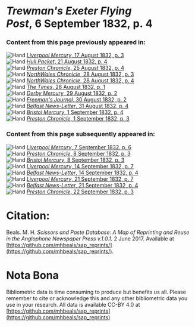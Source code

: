 # *Trewman's Exeter Flying Post*, 6 September 1832, p. 4  
  
### Content from this page previously appeared in:  
![Hand](http://scissorsandpaste.net/wp-content/uploads/2017/06/smallhandpointer.png) [*Liverpool Mercury*, 17 August 1832, p. 3](https://mhbeals.github.io/sap_html/Liverpool-Mercury/Liverpool-Mercury-17-August-1832-p-3)  
![Hand](http://scissorsandpaste.net/wp-content/uploads/2017/06/smallhandpointer.png) [*Hull Packet*, 21 August 1832, p. 4](https://mhbeals.github.io/sap_html/Hull-Packet/Hull-Packet-21-August-1832-p-4)  
![Hand](http://scissorsandpaste.net/wp-content/uploads/2017/06/smallhandpointer.png) [*Preston Chronicle*, 25 August 1832, p. 4](https://mhbeals.github.io/sap_html/Preston-Chronicle/Preston-Chronicle-25-August-1832-p-4)  
![Hand](http://scissorsandpaste.net/wp-content/uploads/2017/06/smallhandpointer.png) [*NorthWales Chronicle*, 28 August 1832, p. 3](https://mhbeals.github.io/sap_html/NorthWales-Chronicle/NorthWales-Chronicle-28-August-1832-p-3)  
![Hand](http://scissorsandpaste.net/wp-content/uploads/2017/06/smallhandpointer.png) [*NorthWales Chronicle*, 28 August 1832, p. 4](https://mhbeals.github.io/sap_html/NorthWales-Chronicle/NorthWales-Chronicle-28-August-1832-p-4)  
![Hand](http://scissorsandpaste.net/wp-content/uploads/2017/06/smallhandpointer.png) [*The Times*, 28 August 1832, p. 1](https://mhbeals.github.io/sap_html/The-Times/The-Times-28-August-1832-p-1)  
![Hand](http://scissorsandpaste.net/wp-content/uploads/2017/06/smallhandpointer.png) [*Derby Mercury*, 29 August 1832, p. 2](https://mhbeals.github.io/sap_html/Derby-Mercury/Derby-Mercury-29-August-1832-p-2)  
![Hand](http://scissorsandpaste.net/wp-content/uploads/2017/06/smallhandpointer.png) [*Freeman's Journal*, 30 August 1832, p. 2](https://mhbeals.github.io/sap_html/Freeman's-Journal/Freeman's-Journal-30-August-1832-p-2)  
![Hand](http://scissorsandpaste.net/wp-content/uploads/2017/06/smallhandpointer.png) [*Belfast News-Letter*, 31 August 1832, p. 4](https://mhbeals.github.io/sap_html/Belfast-News-Letter/Belfast-News-Letter-31-August-1832-p-4)  
![Hand](http://scissorsandpaste.net/wp-content/uploads/2017/06/smallhandpointer.png) [*Bristol Mercury*, 1 September 1832, p. 4](https://mhbeals.github.io/sap_html/Bristol-Mercury/Bristol-Mercury-1-September-1832-p-4)  
![Hand](http://scissorsandpaste.net/wp-content/uploads/2017/06/smallhandpointer.png) [*Preston Chronicle*, 1 September 1832, p. 3](https://mhbeals.github.io/sap_html/Preston-Chronicle/Preston-Chronicle-1-September-1832-p-3)  
  
### Content from this page subsequently appeared in:  
![Hand](http://scissorsandpaste.net/wp-content/uploads/2017/06/smallhandpointer.png) [*Liverpool Mercury*, 7 September 1832, p. 6](https://mhbeals.github.io/sap_html/Liverpool-Mercury/Liverpool-Mercury-7-September-1832-p-6)  
![Hand](http://scissorsandpaste.net/wp-content/uploads/2017/06/smallhandpointer.png) [*Preston Chronicle*, 8 September 1832, p. 3](https://mhbeals.github.io/sap_html/Preston-Chronicle/Preston-Chronicle-8-September-1832-p-3)  
![Hand](http://scissorsandpaste.net/wp-content/uploads/2017/06/smallhandpointer.png) [*Bristol Mercury*, 8 September 1832, p. 3](https://mhbeals.github.io/sap_html/Bristol-Mercury/Bristol-Mercury-8-September-1832-p-3)  
![Hand](http://scissorsandpaste.net/wp-content/uploads/2017/06/smallhandpointer.png) [*Liverpool Mercury*, 14 September 1832, p. 7](https://mhbeals.github.io/sap_html/Liverpool-Mercury/Liverpool-Mercury-14-September-1832-p-7)  
![Hand](http://scissorsandpaste.net/wp-content/uploads/2017/06/smallhandpointer.png) [*Belfast News-Letter*, 14 September 1832, p. 4](https://mhbeals.github.io/sap_html/Belfast-News-Letter/Belfast-News-Letter-14-September-1832-p-4)  
![Hand](http://scissorsandpaste.net/wp-content/uploads/2017/06/smallhandpointer.png) [*Liverpool Mercury*, 21 September 1832, p. 7](https://mhbeals.github.io/sap_html/Liverpool-Mercury/Liverpool-Mercury-21-September-1832-p-7)  
![Hand](http://scissorsandpaste.net/wp-content/uploads/2017/06/smallhandpointer.png) [*Belfast News-Letter*, 21 September 1832, p. 4](https://mhbeals.github.io/sap_html/Belfast-News-Letter/Belfast-News-Letter-21-September-1832-p-4)  
![Hand](http://scissorsandpaste.net/wp-content/uploads/2017/06/smallhandpointer.png) [*Preston Chronicle*, 22 September 1832, p. 3](https://mhbeals.github.io/sap_html/Preston-Chronicle/Preston-Chronicle-22-September-1832-p-3)  


# Citation: 

Beals. M. H. *Scissors and Paste Database: A Map of Reprinting and Reuse in the Anglophone Newspaper Press v.1.0.1.* 2 June 2017. Available at [https://github.com/mhbeals/sap_reprints/](https://github.com/mhbeals/sap_reprints/). 

# Nota Bona

Bibliometric data is time consuming to produce but benefits us all. Please remember to cite or acknowledge this and any other bibliometric data you use in your research. All data is available CC-BY 4.0 at [https://github.com/mhbeals/sap_reprints](https://github.com/mhbeals/sap_reprints)